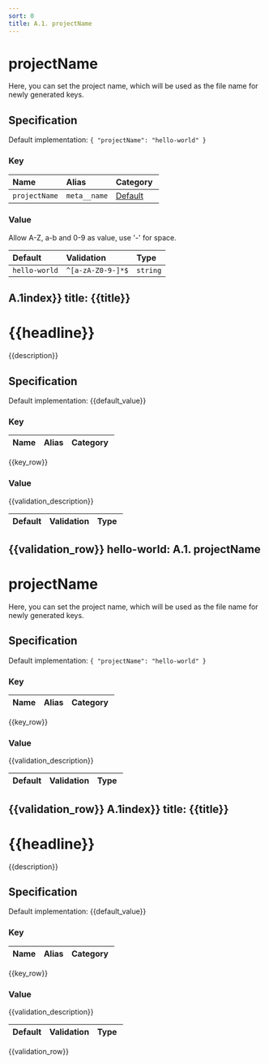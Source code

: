 ```yaml
---
sort: 0
title: A.1. projectName
---
```


# projectName

Here, you can set the project name, which will be used as the file name for newly generated keys.


## Specification

Default implementation: ```{ "projectName": "hello-world" }```

### Key

| **Name** | **Alias** | **Category** |  
|:--|:--|:--|
| ```projectName``` | ```meta__name``` | [Default](../options/#default) |

### Value

Allow A-Z, a-b and 0-9 as value, use '-' for space.

| **Default** | **Validation** | **Type** |
|:--|:--|:--|
| ```hello-world``` | ```^[a-zA-Z0-9-]*$``` | ```string``` |
A.1index}}
title: {{title}}
---

# {{headline}}

{{description}}


## Specification

Default implementation: {{default_value}}

### Key

| **Name** | **Alias** | **Category** |  
|:--|:--|:--|
{{key_row}}

### Value

{{validation_description}}

| **Default** | **Validation** | **Type** |
|:--|:--|:--|
{{validation_row}}
hello-world: A.1. projectName
---

# projectName

Here, you can set the project name, which will be used as the file name for newly generated keys.


## Specification

Default implementation: ```{ "projectName": "hello-world" }```

### Key

| **Name** | **Alias** | **Category** |  
|:--|:--|:--|
{{key_row}}

### Value

{{validation_description}}

| **Default** | **Validation** | **Type** |
|:--|:--|:--|
{{validation_row}}
A.1index}}
title: {{title}}
---

# {{headline}}

{{description}}


## Specification

Default implementation: {{default_value}}

### Key

| **Name** | **Alias** | **Category** |  
|:--|:--|:--|
{{key_row}}

### Value

{{validation_description}}

| **Default** | **Validation** | **Type** |
|:--|:--|:--|
{{validation_row}}

